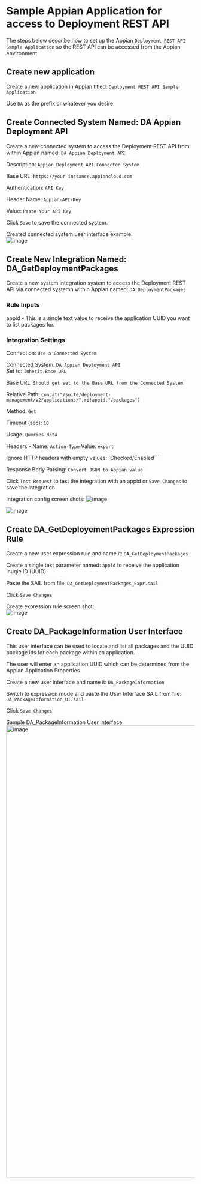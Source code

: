 # Sample Appian Application for access to Deployment REST API
The steps below describe how to set up the Appian ```Deployment REST API Sample Application``` so the REST API can be accessed from the Appian environment

## Create new application
Create a new application in Appian titled: ```Deployment REST API Sample Application```

Use ```DA``` as the prefix or whatever you desire.

## Create Connected System Named: DA Appian Deployment API
Create a new connected system to access the Deployment REST API from within Appian named: ```DA Appian Deployment API```   

Description: ```Appian Deployment API Connected System```   

Base URL: ```https://your instance.appiancloud.com```   

Authentication: ```API Key```   

Header Name: ```Appian-API-Key```   

Value: ```Paste Your API Key```   

Click ```Save``` to save the connected system.

Created connected system user interface example:   
![image](https://github.com/richardschoen/appiandeploymentapi/assets/9791508/d63333f6-1b08-4ee3-9044-e688061de9d7)

## Create New Integration Named: DA_GetDeploymentPackages
Create a new system integration system to access the Deployment REST API  via connected systemn within Appian named: ```DA_DeploymentPackages```   

### Rule Inputs
appid - This is a single text value to receive the application UUID you want to list packages for. 

### Integration Settings   
Connection: ```Use a Connected System```

Connected System: ```DA Appian Deployment API```   
Set to: ```Inherit Base URL```

Base URL: ```Should get set to the Base URL from the Connected System```

Relative Path: ```concat("/suite/deployment-management/v2/applications/",ri!appid,"/packages")```

Method: ```Get```

Timeout (sec): ```10```

Usage: ```Queries data```

Headers - Name: ```Action-Type```  Value: ```export```   

Ignore HTTP headers with empty values: `Checked/Enabled```

Response Body Parsing: ```Convert JSON to Appian value```   

Click ```Test Request``` to test the integration with an appid or ```Save Changes``` to save the integration.

Integration config screen shots:
![image](https://github.com/richardschoen/appiandeploymentapi/assets/9791508/22fb34df-2038-49a9-9f12-83127f079d7f)

![image](https://github.com/richardschoen/appiandeploymentapi/assets/9791508/6c0ee6b0-794e-438b-8e3e-d3039cae6ea8)

## Create DA_GetDeployementPackages Expression Rule
Create a new user expression rule and name it: ```DA_GetDeploymentPackages```

Create a single text parameter named: ```appid``` to receive the application inuqie ID (UUID)

Paste the SAIL from file: ```DA_GetDeploymentPackages_Expr.sail```

Click ```Save Changes```

Create expression rule screen shot:   
![image](https://github.com/richardschoen/appiandeploymentapi/assets/9791508/c97eb0af-d609-4e2d-a5c3-897127423d67)


## Create DA_PackageInformation User Interface
This user interface can be used to locate and list all packages and the UUID package ids for each package within an application.    

The user will enter an application UUID which can be determined from the Appian Application Properties.   

Create a new user interface and name it: ```DA_PackageInformation```

Switch to expression mode and paste the User Interface SAIL from file: ```DA_PackageInformation_UI.sail```

Click ```Save Changes```

Sample DA_PackageInformation User Interface
<img width="1205" alt="image" src="https://github.com/richardschoen/appiandeploymentapi/assets/9791508/46d5eafc-b4ff-4fa0-8ba6-0d0636a98227">

